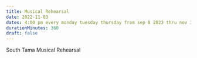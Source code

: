 ```yaml
---
title: Musical Rehearsal
date: 2022-11-03
dates: 4:00 pm every monday tuesday thursday from sep 8 2022 thru nov 3 2022
durationMinutes: 360
draft: false
---
```

South Tama Musical Rehearsal